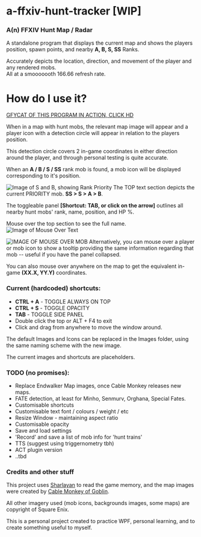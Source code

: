 # a-ffxiv-hunt-tracker [WIP]

### A(n) FFXIV Hunt Map / Radar

A standalone program that displays the current map and shows the players position, spawn points, and nearby **A, B, S, SS** Ranks.  

Accurately depicts the location, direction, and movement of the player and any rendered mobs.   
All at a smooooooth 166.66 refresh rate.

# How do I use it?

[GFYCAT OF THIS PROGRAM IN ACTION, CLICK HD](https://gfycat.com/ifr/BigYoungIcefish)

When in a map with hunt mobs, the relevant map image will appear and a player icon with a detection circle will appear in relation to the players position.

This detection circle covers 2 in-game coordinates in either direction around the player, and through personal testing is quite accurate.

When an **A / B / S / SS** rank mob is found, a mob icon will be displayed corresponding to it's position.


![Image of S and B, showing Rank Priority](https://i.imgur.com/kIjmPkI.png)
The TOP text section depicts the current PRIORITY mob. **SS > S > A > B**. 

The toggleable panel **[Shortcut: TAB, or click on the arrow]** outlines all nearby hunt mobs' rank, name, position, and HP %.

Mouse over the top section to see the full name.
![Image of Mouse Over Text](https://i.imgur.com/FWkbjAK.png)




![IMAGE OF MOUSE OVER MOB](https://i.imgur.com/QeJ5Jdn.png)
Alternatively, you can mouse over a player or mob icon to show a tooltip providing the same information regarding that mob -- useful if you have the panel collapsed.


You can also mouse over anywhere on the map to get the equivalent in-game **(XX.X, YY.Y)** coordinates.


### Current (hardcoded) shortcuts:
- **CTRL + A**  - TOGGLE ALWAYS ON TOP
- **CTRL + S**  - TOGGLE OPACITY
- **TAB**       - TOGGLE SIDE PANEL
- Double click the top or ALT + F4 to exit
- Click and drag from anywhere to move the window around.


The default Images and Icons can be replaced in the Images folder, using the same naming scheme with the new image.

The current images and shortcuts are placeholders.


### TODO (no promises):
- Replace Endwalker Map images, once Cable Monkey releases new maps.
- FATE detection, at least for Minho, Senmurv, Orghana, Special Fates.
- Customisable shortcuts
- Customisable text font / colours / weight / etc
- Resize Window - maintaining aspect ratio
- Customisable opacity 
- Save and load settings
- 'Record' and save a list of mob info for 'hunt trains'
- TTS (suggest using triggernometry tbh)
- ACT plugin version
- ..tbd


### Credits and other stuff
This project uses [Sharlayan](https://github.com/FFXIVAPP/sharlayan) to read the game memory, and the map images were created by [Cable Monkey of Goblin](http://cablemonkey.us/huntmap2/).

All other imagery used (mob icons, backgrounds images, some maps) are copyright of Square Enix.

This is a personal project created to practice WPF, personal learning, and to create something useful to myself.
